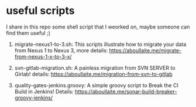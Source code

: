 # useful scripts

I share in this repo some shell script that I weorked on, maybe someone can find them useful ;)

1. migrate-nexus1-to-3.sh: This scripts illustrate how to migrate your data from Nexus 1 to Nexus 3, more details: https://aboullaite.me/migrate-from-nexus-1-x-to-3-x/

2. svn-gitlab-migration.sh: A painless migration from SVN SERVER to Girlab! details: https://aboullaite.me/migration-from-svn-to-gitlab

3. quality-gates-jenkins.groovy: A simple groovy script to Break the CI Build in Jenkins! Details: https://aboullaite.me/sonar-build-breaker-groovy-jenkins/
